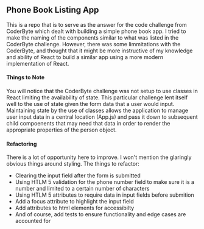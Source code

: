 ## Phone Book Listing App

This is a repo that is to serve as the answer for the code challenge from CoderByte which dealt with building
a simple phone book app. I tried to make the naming of the components similar to what was listed in the CoderByte challenge.
However, there was some limmitations with the CoderByte, and thought that it might be more instructive of my knowledge
and ability of React to build a similar app using a more modern implementation of React.

#### Things to Note

You will notice that the CoderByte challenge was not setup to use classes in React limiting the availability of state.
This particular challenge lent itself well to the use of state given the form data that a user would input. Maintaining
state by the use of classes allows the application to manage user input data in a central location (App.js) and pass
it down to subsequent child compoenents that may need that data in order to render the appropriate properties of
the person object.

#### Refactoring

There is a lot of opportunity here to improve. I won't mention the glaringly obvious things around styling.
The things to refactor:

- Clearing the input field after the form is submitted
- Using HTLM 5 validation for the phone number field to make sure it is a number and limited to a certain number of characters
- Using HTLM 5 attributes to require data in input fields before submition
- Add a focus attribute to highlight the input field
- Add attributes to html elements for accessibilty
- And of course, add tests to ensure functionality and edge cases are accounted for
